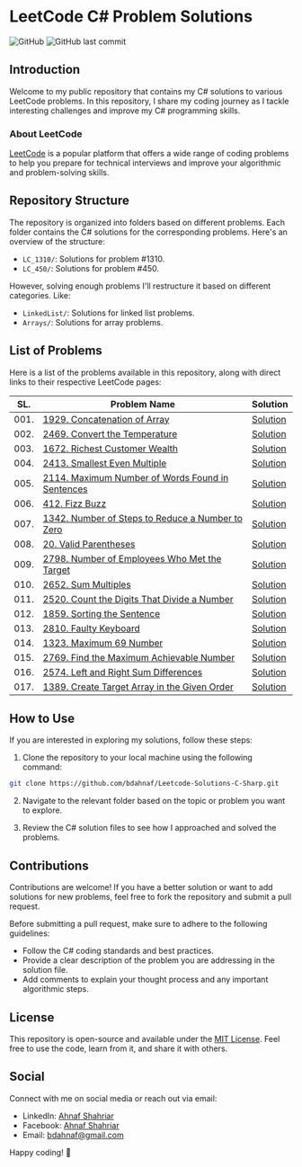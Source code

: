 # LeetCode C# Problem Solutions

![GitHub](https://img.shields.io/github/license/bdahnaf/Leetcode-Solutions-C-Sharp)
![GitHub last commit](https://img.shields.io/github/last-commit/bdahnaf/Leetcode-Solutions-C-Sharp)

## Introduction

Welcome to my public repository that contains my C# solutions to various LeetCode problems. In this repository, I share my coding journey as I tackle interesting challenges and improve my C# programming skills.

### About LeetCode

[LeetCode](https://leetcode.com/) is a popular platform that offers a wide range of coding problems to help you prepare for technical interviews and improve your algorithmic and problem-solving skills.

## Repository Structure

The repository is organized into folders based on different problems. Each folder contains the C# solutions for the corresponding problems. Here's an overview of the structure:

- `LC_1310/`: Solutions for problem #1310.
- `LC_450/`: Solutions for problem #450.

However, solving enough problems I'll restructure it based on different categories. Like:
- `LinkedList/`: Solutions for linked list problems.
- `Arrays/`: Solutions for array problems.

## List of Problems

Here is a list of the problems available in this repository, along with direct links to their respective LeetCode pages:

SL. | Problem Name                                  | Solution                                    | 
----|-----------------------------------------------|---------------------------------------------------|
001.| [1929. Concatenation of Array](https://leetcode.com/problems/concatenation-of-array/) | [Solution](https://github.com/bdahnaf/Leetcode-Solutions-C-Sharp/tree/main/LC_1929)
002.| [2469. Convert the Temperature](https://leetcode.com/problems/convert-the-temperature) | [Solution](https://github.com/bdahnaf/Leetcode-Solutions-C-Sharp/tree/main/LC_2469)
003.| [1672. Richest Customer Wealth](https://leetcode.com/problems/richest-customer-wealth) | [Solution](https://github.com/bdahnaf/Leetcode-Solutions-C-Sharp/tree/main/LC_1672)
004.| [2413. Smallest Even Multiple](https://leetcode.com/problems/smallest-even-multiple) | [Solution](https://github.com/bdahnaf/Leetcode-Solutions-C-Sharp/tree/main/LC_2413)
005.| [2114. Maximum Number of Words Found in Sentences](https://leetcode.com/problems/maximum-number-of-words-found-in-sentences) | [Solution](https://github.com/bdahnaf/Leetcode-Solutions-C-Sharp/tree/main/LC_2114)
006.| [412. Fizz Buzz](https://leetcode.com/problems/fizz-buzz/) | [Solution](https://github.com/bdahnaf/Leetcode-Solutions-C-Sharp/tree/main/LC_412)
007.| [1342. Number of Steps to Reduce a Number to Zero](https://leetcode.com/problems/number-of-steps-to-reduce-a-number-to-zero/) | [Solution](https://github.com/bdahnaf/Leetcode-Solutions-C-Sharp/tree/main/LC_1342)
008.| [20. Valid Parentheses](https://leetcode.com/problems/valid-parentheses/) | [Solution](https://github.com/bdahnaf/Leetcode-Solutions-C-Sharp/tree/main/LC_20)
009.| [2798. Number of Employees Who Met the Target](https://leetcode.com/problems/number-of-employees-who-met-the-target/) | [Solution](https://github.com/bdahnaf/Leetcode-Solutions-C-Sharp/tree/main/LC_2798)
010.| [2652. Sum Multiples](https://leetcode.com/problems/sum-multiples/) | [Solution](https://github.com/bdahnaf/Leetcode-Solutions-C-Sharp/tree/main/LC_2652)
011.| [2520. Count the Digits That Divide a Number](https://leetcode.com/problems/count-the-digits-that-divide-a-number/) | [Solution](https://github.com/bdahnaf/Leetcode-Solutions-C-Sharp/tree/main/LC_2520)
012.| [1859. Sorting the Sentence](https://leetcode.com/problems/sorting-the-sentence/) | [Solution](https://github.com/bdahnaf/Leetcode-Solutions-C-Sharp/tree/main/LC_1859)
013.| [2810. Faulty Keyboard](https://leetcode.com/problems/faulty-keyboard/) | [Solution](https://github.com/bdahnaf/Leetcode-Solutions-C-Sharp/tree/main/LC_2810)
014.| [1323. Maximum 69 Number](https://leetcode.com/problems/maximum-69-number/) | [Solution](https://github.com/bdahnaf/Leetcode-Solutions-C-Sharp/tree/main/LC_1323)
015.| [2769. Find the Maximum Achievable Number](https://leetcode.com/problems/find-the-maximum-achievable-number/) | [Solution](https://github.com/bdahnaf/Leetcode-Solutions-C-Sharp/tree/main/LC_2769)
016.| [2574. Left and Right Sum Differences](https://leetcode.com/problems/left-and-right-sum-differences/) | [Solution](https://github.com/bdahnaf/Leetcode-Solutions-C-Sharp/tree/main/LC_2574)
017.| [1389. Create Target Array in the Given Order](https://leetcode.com/problems/create-target-array-in-the-given-order/) | [Solution](https://github.com/bdahnaf/Leetcode-Solutions-C-Sharp/tree/main/LC_1389)

## How to Use

If you are interested in exploring my solutions, follow these steps:

1. Clone the repository to your local machine using the following command:

```bash
git clone https://github.com/bdahnaf/Leetcode-Solutions-C-Sharp.git
```

2. Navigate to the relevant folder based on the topic or problem you want to explore.

3. Review the C# solution files to see how I approached and solved the problems.

## Contributions

Contributions are welcome! If you have a better solution or want to add solutions for new problems, feel free to fork the repository and submit a pull request.

Before submitting a pull request, make sure to adhere to the following guidelines:

- Follow the C# coding standards and best practices.
- Provide a clear description of the problem you are addressing in the solution file.
- Add comments to explain your thought process and any important algorithmic steps.

## License

This repository is open-source and available under the [MIT License](LICENSE). Feel free to use the code, learn from it, and share it with others.

## Social

Connect with me on social media or reach out via email:

- LinkedIn: [Ahnaf Shahriar](https://www.linkedin.com/in/bdsakib/)
- Facebook: [Ahnaf Shahriar](https://www.facebook.com/bdsakib/)
- Email: [bdahnaf@gmail.com](mailto:bdahnaf@gmail.com)

Happy coding! :rocket:
